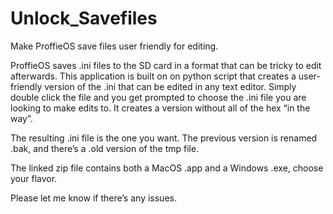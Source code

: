 # Unlock_Savefiles
Make ProffieOS save files user friendly for editing.

ProffieOS saves .ini files to the SD card in a format that can be tricky to edit afterwards.
This application is built on on python script that creates a user-friendly version of the .ini that can be edited in any text editor.
Simply double click the file and you get prompted to choose the .ini file you are looking to make edits to.
It creates a version without all of the hex “in the way”.

The resulting .ini file is the one you want.
The previous version is renamed .bak, and there’s a .old version of the tmp file.

The linked zip file contains both a MacOS .app and a Windows .exe, choose your flavor.

Please let me know if there’s any issues.
